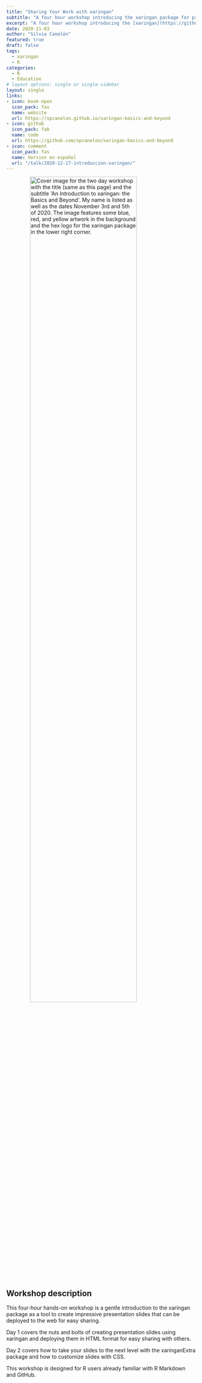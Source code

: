 ```yaml
---
title: "Sharing Your Work with xaringan"
subtitle: "A four hour workshop introducing the xaringan package for presentations, created for the NHS-R Community 2020 Virtual Conference"
excerpt: "A four hour workshop introducing the [xaringan](https://github.com/yihui/xaringan#xaringan) package for presentations, created for the [NHS-R Community](https://nhsrcommunity.com/about/) [2020 Virtual Conference](https://nhsrcommunity.com/nhsr-conference-2020/)"
date: 2020-11-03
author: "Silvia Canelón"
featured: true
draft: false
tags:
  - xaringan
  - R
categories:
  - R
  - Education
# layout options: single or single-sidebar
layout: single
links:
- icon: book-open
  icon_pack: fas
  name: website
  url: https://spcanelon.github.io/xaringan-basics-and-beyond
- icon: github
  icon_pack: fab
  name: code
  url: https://github.com/spcanelon/xaringan-basics-and-beyond
- icon: comment
  icon_pack: fas
  name: Version en español
  url: "/talk/2020-12-17-introduccion-xaringan/"
---
```


<img src="https://raw.githubusercontent.com/spcanelon/xaringan-basics-and-beyond/main/cover-image.png" title="Cover image for the two day workshop with the title (same as this page) and the subtitle 'An Introduction to xaringan: the Basics and Beyond'. My name is listed as well as the dates November 3rd and 5th of 2020. The image features some blue, red, and yellow artwork in the background and the hex logo for the xaringan package in the lower right corner." alt="Cover image for the two day workshop with the title (same as this page) and the subtitle 'An Introduction to xaringan: the Basics and Beyond'. My name is listed as well as the dates November 3rd and 5th of 2020. The image features some blue, red, and yellow artwork in the background and the hex logo for the xaringan package in the lower right corner." width="75%" style="display: block; margin: auto;" />


## Workshop description 

This four-hour hands-on workshop is a gentle introduction to the xaringan package as a tool to create impressive presentation slides that can be deployed to the web for easy sharing.

Day 1 covers the nuts and bolts of creating presentation slides using xaringan and deploying them in HTML format for easy sharing with others.

Day 2 covers how to take your slides to the next level with the xaringanExtra package and how to customize slides with CSS.

This workshop is designed for R users already familiar with R Markdown and GitHub.
